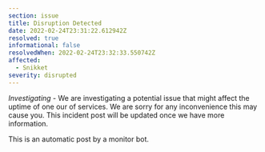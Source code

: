 ```yaml
---
section: issue
title: Disruption Detected
date: 2022-02-24T23:31:22.612942Z
resolved: true
informational: false
resolvedWhen: 2022-02-24T23:32:33.550742Z
affected:
  - Snikket
severity: disrupted
---
```

*Investigating* - We are investigating a potential issue that might affect the uptime of one our of services. We are sorry for any inconvenience this may cause you. This incident post will be updated once we have more information.

This is an automatic post by a monitor bot.
        